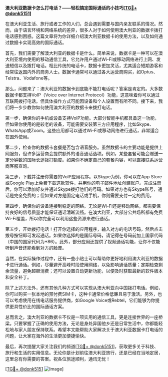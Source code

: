 **澳大利亚数据卡怎么打电话？——轻松搞定国际通话的小技巧[[TG💪+ @donk5151](https://t.me/s/donk5151)]**

在澳大利亚生活、旅行或者工作的人们，总会遇到需要与国内亲友联系的情况。然而，由于语言环境和网络系统的差异，很多人对于如何使用澳大利亚的数据卡拨打电话感到困惑。这篇文章将为你详细介绍澳大利亚数据卡的使用方法，以及如何通过数据卡实现高效的国际通话。

首先，我们需要了解澳大利亚的数据卡是什么。简单来说，数据卡是一种可以在澳大利亚境内使用的移动通信工具，它允许用户通过Wi-Fi或移动网络进行上网、发送短信以及拨打电话。相比传统的电话卡，数据卡更加灵活，尤其适合短期游客和经常往返国内外的商务人士。数据卡通常可以通过各大运营商购买，如Optus、Telstra、Vodafone等。

那么，问题来了：澳大利亚的数据卡到底能不能打电话呢？答案是肯定的。大多数数据卡都支持VoIP（Voice over Internet Protocol）功能，这意味着你可以通过互联网拨打电话。但具体操作方式可能因设备和个人设置而有所不同。接下来，我们将一步步教你如何使用澳大利亚的数据卡来拨打电话。

第一步，确保你的手机或设备支持VoIP功能。大部分智能手机都具备这一功能，但如果你使用的是较老的设备，可能需要安装第三方应用程序，比如Skype、WhatsApp或Zoom。这些应用都可以通过Wi-Fi或移动网络进行通话，非常适合在国外使用。

第二步，检查你的数据卡套餐是否包含语音服务。虽然数据卡的主要功能是提供上网服务，但许多运营商会提供额外的语音通话选项。例如，某些套餐可能会赠送一定分钟数的国际长途拨打额度。如果你不确定自己的套餐内容，可以直接联系运营商客服查询。

第三步，下载并注册你需要的VoIP应用程序。以Skype为例，你可以在App Store或Google Play上免费下载这款软件，并用你的电子邮件地址创建账户。完成注册后，你可以添加好友并通过Skype拨打他们的号码。如果对方也有Skype账号，通话是完全免费的；但如果对方是固定电话或手机，你则需要支付一定的费用。

第四步，确保你的设备连接到稳定的网络。无论是Wi-Fi还是移动网络，都需要保持良好的信号质量才能保证通话清晰流畅。在澳大利亚，大部分公共场所都有免费Wi-Fi覆盖，所以你完全可以利用这些资源来进行通话。

第五步，开始拨打电话！打开你选择的应用程序，输入对方的电话号码，然后点击拨号按钮即可发起通话。如果你选择的是国际号码，请记得在号码前加上国家代码（中国的国家代码为+86）。此外，部分应用还提供了视频通话功能，让你不仅能听到声音还能看到对方的脸庞。

当然，在实际操作过程中，还有一些小贴士可以帮助你更好地利用澳大利亚的数据卡进行通话。例如，尽量避开高峰时段使用网络，以免影响通话质量；定期检查剩余流量，避免超额消费；还可以设置自动更新功能，以便及时获取最新的软件版本和安全补丁。

除了上述方法外，还有其他几种方式可以实现从澳大利亚向中国拨打电话。例如，你可以购买一张本地的预付费SIM卡，这种卡通常价格低廉且易于激活。另外，也可以考虑使用在线电话服务提供商，如Google Voice或Rebtel，它们能够为你提供更具性价比的国际通话方案。

总而言之，澳大利亚的数据卡不仅是一项实用的通信工具，更是连接世界的一座桥梁。只要掌握了正确的使用方法，无论是身处异国他乡还是日常生活中，你都能轻松地与家人朋友保持联系。希望本文能帮助大家解决关于澳大利亚数据卡打电话的问题，让大家在海外的生活更加便捷愉快。

最后，再次提醒大家关注我们的频道[[TG💪+ @donk5151](https://t.me/s/donk5151)]，获取更多关于科技、旅行和生活的实用信息。无论你是计划前往澳大利亚旅行，还是已经在当地定居，这里总有你需要的答案。祝各位旅途顺利，通讯无忧！

[[TG💪+ @donk5151](https://t.me/s/donk5151) ![Image](https://i.postimg.cc/rwNCRYN7/Snipaste-2025-04-30-17-27-05.png)]
